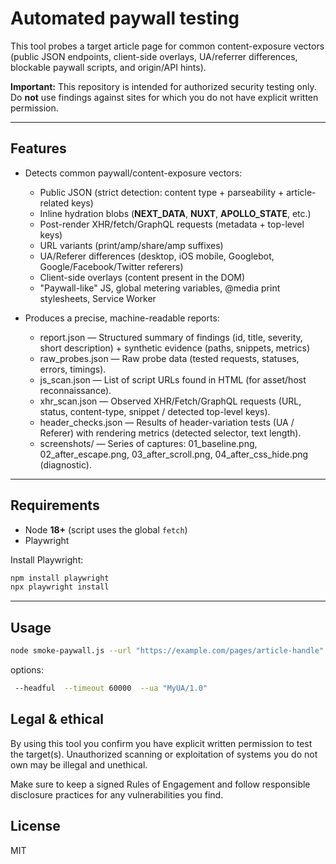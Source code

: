 # Automated paywall testing

This tool probes a target article page for common content-exposure vectors (public JSON endpoints, client-side overlays, UA/referrer differences, blockable paywall scripts, and origin/API hints).  

**Important:** This repository is intended for authorized security testing only. Do **not** use findings against sites for which you do not have explicit written permission.

---

## Features

- Detects common paywall/content-exposure vectors:
  - Public JSON (strict detection: content type + parseability + article-related keys)
  - Inline hydration blobs (__NEXT_DATA__, __NUXT__, __APOLLO_STATE__, etc.)
  - Post-render XHR/fetch/GraphQL requests (metadata + top-level keys)
  - URL variants (print/amp/share/amp suffixes)
  - UA/Referer differences (desktop, iOS mobile, Googlebot, Google/Facebook/Twitter referers)
  - Client-side overlays (content present in the DOM)
  - "Paywall-like" JS, global metering variables, @media print stylesheets, Service Worker

- Produces a precise, machine-readable reports:
  - report.json — Structured summary of findings (id, title, severity, short description) + synthetic evidence (paths, snippets, metrics)
  - raw_probes.json — Raw probe data (tested requests, statuses, errors, timings).
  - js_scan.json — List of script URLs found in HTML (for asset/host reconnaissance).
  - xhr_scan.json — Observed XHR/Fetch/GraphQL requests (URL, status, content-type, snippet / detected top-level keys).
  - header_checks.json — Results of header-variation tests (UA / Referer) with rendering metrics (detected selector, text length).
  - screenshots/ — Series of captures: 01_baseline.png, 02_after_escape.png, 03_after_scroll.png, 04_after_css_hide.png (diagnostic).

---

## Requirements

- Node **18+** (script uses the global `fetch`)  
- Playwright

Install Playwright:

```bash
npm install playwright
npx playwright install
```

---

## Usage

```bash
node smoke-paywall.js --url "https://example.com/pages/article-handle"
```

options:

```bash
 --headful  --timeout 60000  --ua "MyUA/1.0"
```

## Legal & ethical

By using this tool you confirm you have explicit written permission to test the target(s). Unauthorized scanning or exploitation of systems you do not own may be illegal and unethical.

Make sure to keep a signed Rules of Engagement and follow responsible disclosure practices for any vulnerabilities you find.

## License

MIT